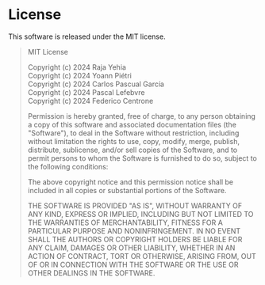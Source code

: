 # License

This software is released under the MIT license.

> MIT License
> 
> Copyright (c) 2024 Raja Yehia<br/>
> Copyright (c) 2024 Yoann Piétri<br/>
> Copyright (c) 2024 Carlos Pascual García<br/>
> Copyright (c) 2024 Pascal Lefebvre<br/>
> Copyright (c) 2024 Federico Centrone<br/>
> 
> Permission is hereby granted, free of charge, to any person obtaining a copy
> of this software and associated documentation files (the "Software"), to deal
> in the Software without restriction, including without limitation the rights
> to use, copy, modify, merge, publish, distribute, sublicense, and/or sell
> copies of the Software, and to permit persons to whom the Software is
> furnished to do so, subject to the following conditions:
> 
> The above copyright notice and this permission notice shall be included in all
> copies or substantial portions of the Software.
> 
> THE SOFTWARE IS PROVIDED "AS IS", WITHOUT WARRANTY OF ANY KIND, EXPRESS OR
> IMPLIED, INCLUDING BUT NOT LIMITED TO THE WARRANTIES OF MERCHANTABILITY,
> FITNESS FOR A PARTICULAR PURPOSE AND NONINFRINGEMENT. IN NO EVENT SHALL THE
> AUTHORS OR COPYRIGHT HOLDERS BE LIABLE FOR ANY CLAIM, DAMAGES OR OTHER
> LIABILITY, WHETHER IN AN ACTION OF CONTRACT, TORT OR OTHERWISE, ARISING FROM,
> OUT OF OR IN CONNECTION WITH THE SOFTWARE OR THE USE OR OTHER DEALINGS IN THE
> SOFTWARE.